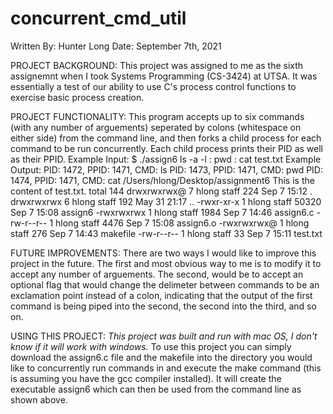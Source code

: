 # concurrent_cmd_util

Written By: Hunter Long 
Date: September 7th, 2021

PROJECT BACKGROUND:
This project was assigned to me as the sixth assignemnt when I took Systems Programming (CS-3424) 
at UTSA. It was essentially a test of our ability to use C's process control functions to exercise basic process 
creation. 

PROJECT FUNCTIONALITY:
This program accepts up to six commands (with any number of arguements) seperated by colons (whitespace on either side) 
from the command line, and then forks a child process for each command to be run concurrently. Each child process prints
their PID as well as their PPID. 
  Example Input:
  $ ./assign6 ls -a -l : pwd : cat test.txt
  Example Output:
  PID: 1472, PPID: 1471, CMD: ls
  PID: 1473, PPID: 1471, CMD: pwd
  PID: 1474, PPID: 1471, CMD: cat
  /Users/hlong/Desktop/assignment6
  This is the content of test.txt.
  total 144
  drwxrwxrwx@ 7 hlong  staff    224 Sep  7 15:12 .
  drwxrwxrwx  6 hlong  staff    192 May 31 21:17 ..
  -rwxr-xr-x  1 hlong  staff  50320 Sep  7 15:08 assign6
  -rwxrwxrwx  1 hlong  staff   1984 Sep  7 14:46 assign6.c
  -rw-r--r--  1 hlong  staff   4476 Sep  7 15:08 assign6.o
  -rwxrwxrwx@ 1 hlong  staff    276 Sep  7 14:43 makefile
  -rw-r--r--  1 hlong  staff     33 Sep  7 15:11 test.txt
  
FUTURE IMPROVEMENTS:
There are two ways I would like to improve this project in the future. The first and most obvious way to me is 
to modify it to accept any number of arguements. The second, would be to accept an optional flag that would change the delimeter 
between commands to be an exclamation point instead of a colon, indicating that the output of the first command is being 
piped into the second, the second into the third, and so on. 


USING THIS PROJECT:
*This project was built and run with mac OS, I don't know if it will work with windows.*
To use this project you can simply download the assign6.c file and the makefile into the directory you would like to 
concurrently run commands in and execute the make command (this is assuming you have the gcc compiler installed). It will create the executable 
assign6 which can then be used from the command line as shown above. 

